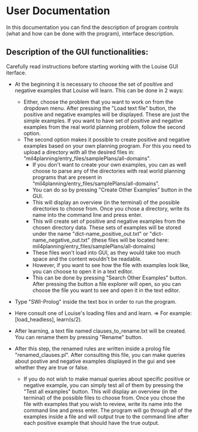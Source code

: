 # User Documentation

In this documentation you can find the description of program controls (what and how can be done with the program), interface description.

## Description of the GUI functionalities:
Carefully read instructions before starting working with the Louise GUI iterface. 

- At the beginning it is necessary to choose the set of positive and negative examples that Louise will learn. This can be done in 2 ways:
    - Either, choose the problem that you want to work on from the dropdown menu. After pressing the "Load text file" button, the positive and negative examples will be displayed. These are just the simple examples. If you want to have set of positive and negative examples from the real world planning problem, follow the second option.
    - The second option makes it possible to create positive and negative examples based on your own planning program. For this you need to upload a directory with all the desired files in: "mil4planning/entry_files/samplePlans/all-domains".
        - If you don't want to create your own examples, you can as well choose to parse any of the directories with real world planning programs that are present in “mil4planning/entry_files/samplePlans/all-domains”. 
        - You can do so by pressing "Create Other Examples" button in the GUI.
        -  This will display an overview (in the terminal) of the possible directories to choose from. Once you chose a directory, write its name into the command line and press enter.
        -  This will create set of positive and negative examples from the chosen directory data. These sets of examples will be stored under the name "dict-name_positive_out.txt" or "dict-name_negative_out.txt" (these files will be located here: mil4planning/entry_files/samplePlans/all-domains)
        -  These files won't load into GUI, as they would take too much space and the content wouldn't be readable.
        -  However, if you want to see how the file with examples look like, you can choose to open it in a text editor.
        -  This can be done by pressing "Search Other Examples" button. After pressing the button a file explorer will open, so you can choose the file you want to see and open it in the text editor. 
-  Type "SWI-Prolog" inside the text box in order to run the program.
-  Here consult one of Louise's loading files and and learn. 
 => For example: [load_headless], learn(s/2). 
 
- After learning, a text file named clauses_to_rename.txt will be created. You can rename them by pressing "Rename" button.
 
- After this step, the renamed rules are written inside a prolog file "renamed_clauses.pl". After consulting this file, you can make queries about postive and negative examples displayed in the gui and see whether they are true or false. 
    - If you do not wish to make manual queries about specific positive or negative example, you can simply test all of them by pressing the "Test all examples" button. This will display an overview (in the terminal) of the possible files to choose from. Once you chose the file with examples that you wish to review, write its name into the command line and press enter. The program will go through all of the examples inside a file and will output true to the command line after each positive example that should have the true output.

